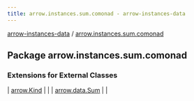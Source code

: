 ```yaml
---
title: arrow.instances.sum.comonad - arrow-instances-data
---
```


[arrow-instances-data](../index.html) / [arrow.instances.sum.comonad](./index.html)

## Package arrow.instances.sum.comonad

### Extensions for External Classes

| [arrow.Kind](arrow.-kind/index.html) |  |
| [arrow.data.Sum](arrow.data.-sum/index.html) |  |

